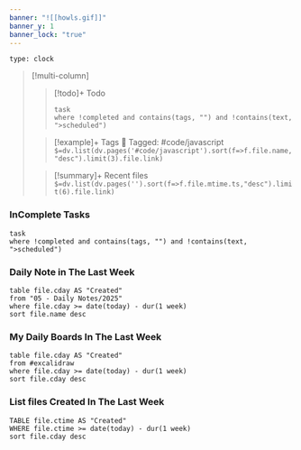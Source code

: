 ```yaml
---
banner: "![[howls.gif]]"
banner_y: 1
banner_lock: "true"
---
```

```widgets
type: clock
```

>[!multi-column]
> 
>> [!todo]+ Todo 
>> ```dataview 
>> task
>>where !completed and contains(tags, "") and !contains(text, ">scheduled")
>> ```
> 
> >[!example]+ Tags
> >🔖 Tagged:  #code/javascript 
> >`$=dv.list(dv.pages('#code/javascript').sort(f=>f.file.name,"desc").limit(3).file.link)`
> 
> >[!summary]+ Recent files
> >`$=dv.list(dv.pages('').sort(f=>f.file.mtime.ts,"desc").limit(6).file.link)`

### InComplete Tasks 
```dataview
task
where !completed and contains(tags, "") and !contains(text, ">scheduled")
```
### Daily Note in The Last Week
```dataview
table file.cday AS "Created"
from "05 - Daily Notes/2025"
where file.cday >= date(today) - dur(1 week)
sort file.name desc
```

### My Daily Boards In The Last Week
```dataview
table file.cday AS "Created"
from #excalidraw
where file.cday >= date(today) - dur(1 week)
sort file.cday desc
```
### List files Created In The Last Week
```dataview
TABLE file.ctime AS "Created"
WHERE file.ctime >= date(today) - dur(1 week)
sort file.cday desc
```

